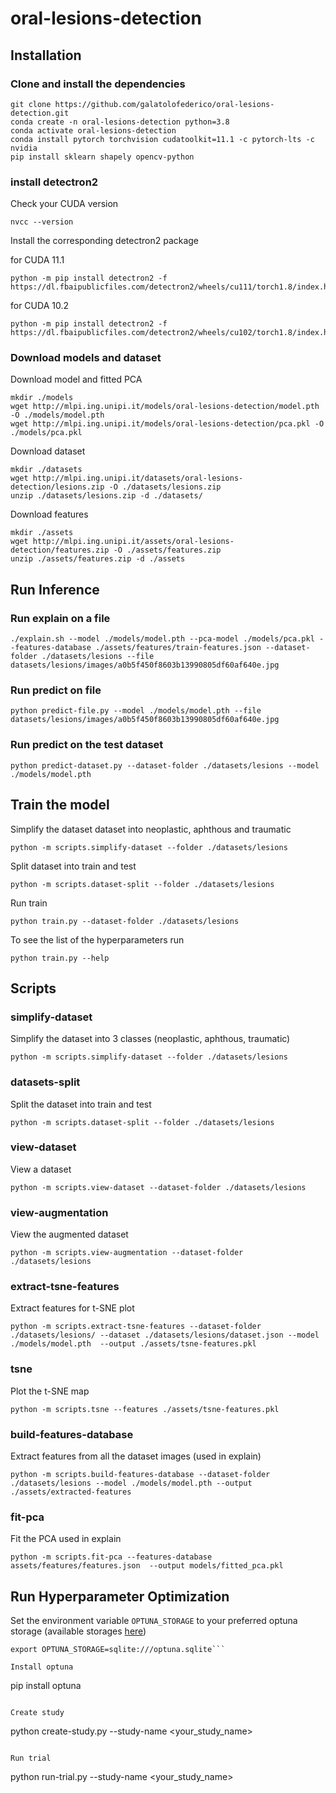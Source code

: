 # oral-lesions-detection

## Installation

### Clone and install the dependencies

```
git clone https://github.com/galatolofederico/oral-lesions-detection.git
conda create -n oral-lesions-detection python=3.8
conda activate oral-lesions-detection
conda install pytorch torchvision cudatoolkit=11.1 -c pytorch-lts -c nvidia
pip install sklearn shapely opencv-python
```

### install detectron2

Check your CUDA version

```
nvcc --version
```

Install the corresponding detectron2 package

for CUDA 11.1
```
python -m pip install detectron2 -f https://dl.fbaipublicfiles.com/detectron2/wheels/cu111/torch1.8/index.html
```

for CUDA 10.2
```
python -m pip install detectron2 -f https://dl.fbaipublicfiles.com/detectron2/wheels/cu102/torch1.8/index.html
```

### Download models and dataset

Download model and fitted PCA
```
mkdir ./models
wget http://mlpi.ing.unipi.it/models/oral-lesions-detection/model.pth -O ./models/model.pth
wget http://mlpi.ing.unipi.it/models/oral-lesions-detection/pca.pkl -O ./models/pca.pkl
```

Download dataset
```
mkdir ./datasets
wget http://mlpi.ing.unipi.it/datasets/oral-lesions-detection/lesions.zip -O ./datasets/lesions.zip
unzip ./datasets/lesions.zip -d ./datasets/
```

Download features
```
mkdir ./assets
wget http://mlpi.ing.unipi.it/assets/oral-lesions-detection/features.zip -O ./assets/features.zip
unzip ./assets/features.zip -d ./assets
```

## Run Inference

### Run explain on a file

```
./explain.sh --model ./models/model.pth --pca-model ./models/pca.pkl --features-database ./assets/features/train-features.json --dataset-folder ./datasets/lesions --file datasets/lesions/images/a0b5f450f8603b13990805df60af640e.jpg
```

### Run predict on file

```
python predict-file.py --model ./models/model.pth --file datasets/lesions/images/a0b5f450f8603b13990805df60af640e.jpg
```

### Run predict on the test dataset

```
python predict-dataset.py --dataset-folder ./datasets/lesions --model ./models/model.pth
```

## Train the model

Simplify the dataset dataset into neoplastic, aphthous and traumatic

```
python -m scripts.simplify-dataset --folder ./datasets/lesions
```

Split dataset into train and test

```
python -m scripts.dataset-split --folder ./datasets/lesions
```

Run train

```
python train.py --dataset-folder ./datasets/lesions
```

To see the list of the hyperparameters run

```
python train.py --help
```

## Scripts

### simplify-dataset
Simplify the dataset into 3 classes (neoplastic, aphthous, traumatic)

```
python -m scripts.simplify-dataset --folder ./datasets/lesions
```

### datasets-split
Split the dataset into train and test

```
python -m scripts.dataset-split --folder ./datasets/lesions
```

### view-dataset
View a dataset

```
python -m scripts.view-dataset --dataset-folder ./datasets/lesions
```

### view-augmentation
View the augmented dataset

```
python -m scripts.view-augmentation --dataset-folder ./datasets/lesions
```

### extract-tsne-features
Extract features for t-SNE plot 

```
python -m scripts.extract-tsne-features --dataset-folder ./datasets/lesions/ --dataset ./datasets/lesions/dataset.json --model ./models/model.pth  --output ./assets/tsne-features.pkl
```

### tsne
Plot the t-SNE map

```
python -m scripts.tsne --features ./assets/tsne-features.pkl
```

### build-features-database
Extract features from all the dataset images (used in explain)

```
python -m scripts.build-features-database --dataset-folder ./datasets/lesions --model ./models/model.pth --output ./assets/extracted-features
```

### fit-pca
Fit the PCA used in explain

```
python -m scripts.fit-pca --features-database assets/features/features.json  --output models/fitted_pca.pkl
```

## Run Hyperparameter Optimization

Set the environment variable `OPTUNA_STORAGE` to your preferred optuna storage (available storages [here](https://docs.sqlalchemy.org/en/14/core/engines.html#sqlalchemy.create_engine))

```
export OPTUNA_STORAGE=sqlite:///optuna.sqlite```

Install optuna

```
pip install optuna
```

Create study

```
python create-study.py --study-name <your_study_name>
```

Run trial

```
python run-trial.py --study-name <your_study_name>
```